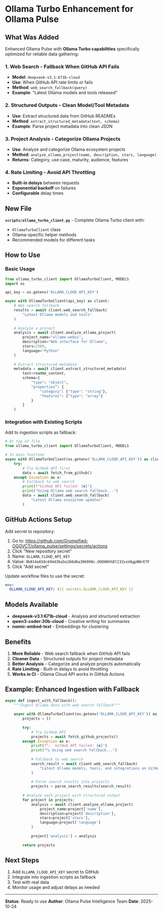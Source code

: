 # Ollama Turbo Enhancement for Ollama Pulse

## What Was Added

Enhanced Ollama Pulse with **Ollama Turbo capabilities** specifically optimized for reliable data gathering:

### 1. **Web Search** - Fallback When GitHub API Fails
- **Model**: `deepseek-v3.1:671b-cloud`
- **Use**: When GitHub API rate limits or fails
- **Method**: `web_search_fallback(query)`
- **Example**: "Latest Ollama models and tools released"

### 2. **Structured Outputs** - Clean Model/Tool Metadata
- **Use**: Extract structured data from GitHub READMEs
- **Method**: `extract_structured_metadata(text, schema)`
- **Example**: Parse project metadata into clean JSON

### 3. **Project Analysis** - Categorize Ollama Projects
- **Use**: Analyze and categorize Ollama ecosystem projects
- **Method**: `analyze_ollama_project(name, description, stars, language)`
- **Returns**: Category, use case, maturity, audience, features

### 4. **Rate Limiting** - Avoid API Throttling
- **Built-in delays** between requests
- **Exponential backoff** on failures
- **Configurable** delay times

## New File

**`scripts/ollama_turbo_client.py`** - Complete Ollama Turbo client with:
- `OllamaTurboClient` class
- Ollama-specific helper methods
- Recommended models for different tasks

## How to Use

### Basic Usage

```python
from ollama_turbo_client import OllamaTurboClient, MODELS
import os

api_key = os.getenv('OLLAMA_CLOUD_API_KEY')

async with OllamaTurboClient(api_key) as client:
    # Web search fallback
    results = await client.web_search_fallback(
        "Latest Ollama models and tools"
    )
    
    # Analyze a project
    analysis = await client.analyze_ollama_project(
        project_name="ollama-webui",
        description="Web interface for Ollama",
        stars=1500,
        language="Python"
    )
    
    # Extract structured metadata
    metadata = await client.extract_structured_metadata(
        text=readme_content,
        schema={
            "type": "object",
            "properties": {
                "category": {"type": "string"},
                "features": {"type": "array"}
            }
        }
    )
```

### Integration with Existing Scripts

Add to ingestion scripts as fallback:

```python
# At top of file
from ollama_turbo_client import OllamaTurboClient, MODELS

# In main function
async with OllamaTurboClient(os.getenv('OLLAMA_CLOUD_API_KEY')) as client:
    try:
        # Try GitHub API first
        data = await fetch_from_github()
    except Exception as e:
        # Fallback to web search
        print(f"GitHub API failed: {e}")
        print("Using Ollama web search fallback...")
        data = await client.web_search_fallback(
            "Latest Ollama ecosystem updates"
        )
```

## GitHub Actions Setup

Add secret to repository:
1. Go to: https://github.com/Grumpified-OGGVCT/ollama_pulse/settings/secrets/actions
2. Click "New repository secret"
3. Name: `OLLAMA_CLOUD_API_KEY`
4. Value: `9b014e010c694d3ba5e266d6a306998c.O9OH8hhDlI32xxVAgpNNrETF`
5. Click "Add secret"

Update workflow files to use the secret:

```yaml
env:
  OLLAMA_CLOUD_API_KEY: ${{ secrets.OLLAMA_CLOUD_API_KEY }}
```

## Models Available

- **deepseek-v3.1:671b-cloud** - Analysis and structured extraction
- **qwen3-coder:30b-cloud** - Creative writing for summaries
- **nomic-embed-text** - Embeddings for clustering

## Benefits

1. **More Reliable** - Web search fallback when GitHub API fails
2. **Cleaner Data** - Structured outputs for project metadata
3. **Better Analysis** - Categorize and analyze projects automatically
4. **Rate Limiting** - Built-in delays to avoid throttling
5. **Works in CI** - Ollama Cloud API works in GitHub Actions

## Example: Enhanced Ingestion with Fallback

```python
async def ingest_with_fallback():
    """Ingest Ollama data with web search fallback"""
    
    async with OllamaTurboClient(os.getenv('OLLAMA_CLOUD_API_KEY')) as client:
        projects = []
        
        try:
            # Try GitHub API
            projects = await fetch_github_projects()
        except Exception as e:
            print(f"⚠️  GitHub API failed: {e}")
            print("🔍 Using web search fallback...")
            
            # Fallback to web search
            search_result = await client.web_search_fallback(
                "Latest Ollama models, tools, and integrations on GitHub"
            )
            
            # Parse search results into projects
            projects = parse_search_results(search_result)
        
        # Analyze each project with structured output
        for project in projects:
            analysis = await client.analyze_ollama_project(
                project_name=project['name'],
                description=project['description'],
                stars=project['stars'],
                language=project['language']
            )
            
            project['analysis'] = analysis
        
        return projects
```

## Next Steps

1. Add `OLLAMA_CLOUD_API_KEY` secret to GitHub
2. Integrate into ingestion scripts as fallback
3. Test with real data
4. Monitor usage and adjust delays as needed

---

**Status**: Ready to use
**Author**: Ollama Pulse Intelligence Team
**Date**: 2025-10-24

